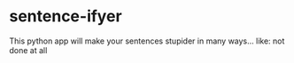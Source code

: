 # sentence-ifyer
This python app will make your sentences stupider in many ways... like:
  not done at all
